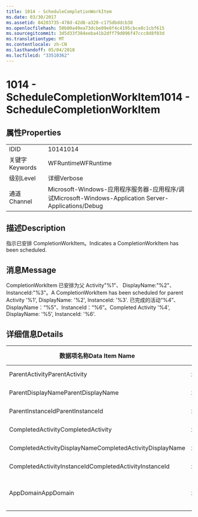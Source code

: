 ```yaml
---
title: 1014 - ScheduleCompletionWorkItem
ms.date: 03/30/2017
ms.assetid: 84203735-478d-42d8-a320-c175dbddcb38
ms.openlocfilehash: 50b00a49ea73dcbe09e8f4c4195cbce8c1cbf615
ms.sourcegitcommit: 3d5d33f384eeba41b2dff79d096f47ccc8d8f03d
ms.translationtype: MT
ms.contentlocale: zh-CN
ms.lasthandoff: 05/04/2018
ms.locfileid: "33510362"
---
```

# <a name="1014---schedulecompletionworkitem"></a><span data-ttu-id="dc225-102">1014 - ScheduleCompletionWorkItem</span><span class="sxs-lookup"><span data-stu-id="dc225-102">1014 - ScheduleCompletionWorkItem</span></span>
## <a name="properties"></a><span data-ttu-id="dc225-103">属性</span><span class="sxs-lookup"><span data-stu-id="dc225-103">Properties</span></span>  
  
|||  
|-|-|  
|<span data-ttu-id="dc225-104">ID</span><span class="sxs-lookup"><span data-stu-id="dc225-104">ID</span></span>|<span data-ttu-id="dc225-105">1014</span><span class="sxs-lookup"><span data-stu-id="dc225-105">1014</span></span>|  
|<span data-ttu-id="dc225-106">关键字</span><span class="sxs-lookup"><span data-stu-id="dc225-106">Keywords</span></span>|<span data-ttu-id="dc225-107">WFRuntime</span><span class="sxs-lookup"><span data-stu-id="dc225-107">WFRuntime</span></span>|  
|<span data-ttu-id="dc225-108">级别</span><span class="sxs-lookup"><span data-stu-id="dc225-108">Level</span></span>|<span data-ttu-id="dc225-109">详细</span><span class="sxs-lookup"><span data-stu-id="dc225-109">Verbose</span></span>|  
|<span data-ttu-id="dc225-110">通道</span><span class="sxs-lookup"><span data-stu-id="dc225-110">Channel</span></span>|<span data-ttu-id="dc225-111">Microsoft-Windows-应用程序服务器-应用程序/调试</span><span class="sxs-lookup"><span data-stu-id="dc225-111">Microsoft-Windows-Application Server-Applications/Debug</span></span>|  
  
## <a name="description"></a><span data-ttu-id="dc225-112">描述</span><span class="sxs-lookup"><span data-stu-id="dc225-112">Description</span></span>  
 <span data-ttu-id="dc225-113">指示已安排 CompletionWorkItem。</span><span class="sxs-lookup"><span data-stu-id="dc225-113">Indicates a CompletionWorkItem has been scheduled.</span></span>  
  
## <a name="message"></a><span data-ttu-id="dc225-114">消息</span><span class="sxs-lookup"><span data-stu-id="dc225-114">Message</span></span>  
 <span data-ttu-id="dc225-115">CompletionWorkItem 已安排为父 Activity"%1"、 DisplayName:"%2"、 InstanceId:"%3"。</span><span class="sxs-lookup"><span data-stu-id="dc225-115">A CompletionWorkItem has been scheduled for parent Activity '%1', DisplayName: '%2', InstanceId: '%3'.</span></span>  <span data-ttu-id="dc225-116">已完成的活动“%4”、DisplayName：“%5”、InstanceId：“%6”。</span><span class="sxs-lookup"><span data-stu-id="dc225-116">Completed Activity '%4', DisplayName: '%5', InstanceId: '%6'.</span></span>  
  
## <a name="details"></a><span data-ttu-id="dc225-117">详细信息</span><span class="sxs-lookup"><span data-stu-id="dc225-117">Details</span></span>  
  
|<span data-ttu-id="dc225-118">数据项名称</span><span class="sxs-lookup"><span data-stu-id="dc225-118">Data Item Name</span></span>|<span data-ttu-id="dc225-119">数据项类型</span><span class="sxs-lookup"><span data-stu-id="dc225-119">Data Item Type</span></span>|<span data-ttu-id="dc225-120">描述</span><span class="sxs-lookup"><span data-stu-id="dc225-120">Description</span></span>|  
|--------------------|--------------------|-----------------|  
|<span data-ttu-id="dc225-121">ParentActivity</span><span class="sxs-lookup"><span data-stu-id="dc225-121">ParentActivity</span></span>|<span data-ttu-id="dc225-122">xs:string</span><span class="sxs-lookup"><span data-stu-id="dc225-122">xs:string</span></span>|<span data-ttu-id="dc225-123">父活动的类型名称。</span><span class="sxs-lookup"><span data-stu-id="dc225-123">The type name of the parent activity.</span></span>|  
|<span data-ttu-id="dc225-124">ParentDisplayName</span><span class="sxs-lookup"><span data-stu-id="dc225-124">ParentDisplayName</span></span>|<span data-ttu-id="dc225-125">xs:string</span><span class="sxs-lookup"><span data-stu-id="dc225-125">xs:string</span></span>|<span data-ttu-id="dc225-126">父活动的显示名称。</span><span class="sxs-lookup"><span data-stu-id="dc225-126">The display name of the parent activity.</span></span>|  
|<span data-ttu-id="dc225-127">ParentInstanceId</span><span class="sxs-lookup"><span data-stu-id="dc225-127">ParentInstanceId</span></span>|<span data-ttu-id="dc225-128">xs:string</span><span class="sxs-lookup"><span data-stu-id="dc225-128">xs:string</span></span>|<span data-ttu-id="dc225-129">父活动的实例 ID。</span><span class="sxs-lookup"><span data-stu-id="dc225-129">The instance id of the parent activity.</span></span>|  
|<span data-ttu-id="dc225-130">CompletedActivity</span><span class="sxs-lookup"><span data-stu-id="dc225-130">CompletedActivity</span></span>|<span data-ttu-id="dc225-131">xs:string</span><span class="sxs-lookup"><span data-stu-id="dc225-131">xs:string</span></span>|<span data-ttu-id="dc225-132">已完成活动的类型名称。</span><span class="sxs-lookup"><span data-stu-id="dc225-132">The type name of the completed activity.</span></span>|  
|<span data-ttu-id="dc225-133">CompletedActivityDisplayName</span><span class="sxs-lookup"><span data-stu-id="dc225-133">CompletedActivityDisplayName</span></span>|<span data-ttu-id="dc225-134">xs:string</span><span class="sxs-lookup"><span data-stu-id="dc225-134">xs:string</span></span>|<span data-ttu-id="dc225-135">已完成活动的显示名称。</span><span class="sxs-lookup"><span data-stu-id="dc225-135">The display name of the completed activity.</span></span>|  
|<span data-ttu-id="dc225-136">CompletedActivityInstanceId</span><span class="sxs-lookup"><span data-stu-id="dc225-136">CompletedActivityInstanceId</span></span>|<span data-ttu-id="dc225-137">xs:string</span><span class="sxs-lookup"><span data-stu-id="dc225-137">xs:string</span></span>|<span data-ttu-id="dc225-138">已完成活动的实例 ID。</span><span class="sxs-lookup"><span data-stu-id="dc225-138">The instance id of the completed activity.</span></span>|  
|<span data-ttu-id="dc225-139">AppDomain</span><span class="sxs-lookup"><span data-stu-id="dc225-139">AppDomain</span></span>|<span data-ttu-id="dc225-140">xs:string</span><span class="sxs-lookup"><span data-stu-id="dc225-140">xs:string</span></span>|<span data-ttu-id="dc225-141">由 AppDomain.CurrentDomain.FriendlyName 返回的字符串。</span><span class="sxs-lookup"><span data-stu-id="dc225-141">The string returned by AppDomain.CurrentDomain.FriendlyName.</span></span>|

